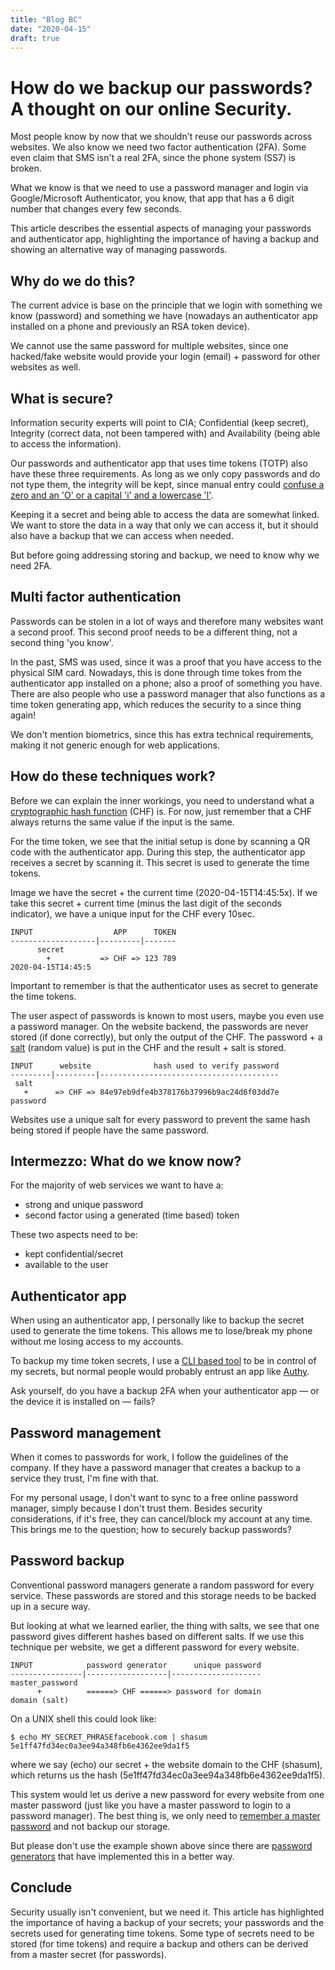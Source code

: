 ```yaml
---
title: "Blog BC"
date: "2020-04-15"
draft: true
---
```



# How do we backup our passwords? A thought on our online Security.


Most people know by now that we shouldn't reuse our passwords
across websites.
We also know we need two factor authentication (2FA).
Some even claim that SMS isn't a real 2FA,
since the phone system (SS7) is broken.

What we know is that we need to use a password manager
and login via Google/Microsoft Authenticator,
you know, that app that has a 6 digit number that changes every few seconds.

This article describes the essential aspects of managing your passwords and authenticator app,
highlighting the importance of having a backup and showing an alternative way of managing passwords.

## Why do we do this?

The current advice is base on the principle that we login with something we know
(password) and something we have
(nowadays an authenticator app installed on a phone and previously an RSA token device).

We cannot use the same password for multiple websites,
since one hacked/fake website would provide your login (email) + password
for other websites as well.

## What is secure?

Information security experts will point to CIA;
Confidential (keep secret),
Integrity (correct data, not been tampered with)
and Availability (being able to access the information).

Our passwords and authenticator app that uses time tokens (TOTP)
also have these three requirements.
As long as we only copy passwords and do not type them,
the integrity will be kept,
since manual entry could
[confuse a zero and an 'O' or a capital 'i' and a lowercase 'l'](https://wikipedia.org/base58).

Keeping it a secret and being able to access the data are somewhat linked.
We want to store the data in a way that only we can access it,
but it should also have a backup that we can access when needed.

But before going addressing storing and backup, we need to know why we need 2FA.

## Multi factor authentication

Passwords can be stolen in a lot of ways and therefore many websites
want a second proof.
This second proof needs to be a different thing,
not a second thing 'you know'.

In the past, SMS was used,
since it was a proof that you have access to the physical SIM card.
Nowadays, this is done through time tokes from the authenticator app
installed on a phone; also a proof of something you have.
There are also people who use a password manager that also functions
as a time token generating app,
which reduces the security to a since thing again!

We don't mention biometrics, since this has extra technical requirements,
making it not generic enough for web applications.

## How do these techniques work?

Before we can explain the inner workings, you need to understand what a
[cryptographic hash function](https://en.wikipedia.org/wiki/Cryptographic_hash_function) (CHF)
is. For now, just remember that a CHF always returns the same value if the input is the same.

For the time token, we see that the initial setup is done by scanning a QR code with the authenticator app.
During this step, the authenticator app receives a secret by scanning it.
This secret is used to generate the time tokens.

Image we have the secret + the current time (2020-04-15T14:45:5x).
If we take this secret + current time (minus the last digit of the seconds indicator),
we have a unique input for the CHF every 10sec.

```
INPUT                  APP      TOKEN
-------------------|---------|-------
      secret
        +           => CHF => 123 789
2020-04-15T14:45:5

```

Important to remember is that the authenticator uses as secret
to generate the time tokens.


The user aspect of passwords is known to most users,
maybe you even use a password manager.
On the website backend, the passwords are never stored (if done correctly),
but only the output of the CHF.
The password + a
[salt](https://youtu.be/8ZtInClXe1Q?t=442)
(random value) is put in the CHF and the result + salt is stored.

```
INPUT      website              hash used to verify password
---------|---------|----------------------------------------
 salt
   +      => CHF => 84e97eb9dfe4b378176b37996b9ac24d6f03dd7e
password
```

Websites use a unique salt for every password
to prevent the same hash being stored if people have the same password.


## Intermezzo: What do we know now?

For the majority of web services we want to have a:
- strong and unique password
- second factor using a generated (time based) token

These two aspects need to be:
- kept confidential/secret
- available to the user


## Authenticator app

When using an authenticator app, I personally like to backup the secret used to generate the time tokens.
This allows me to lose/break my phone without me losing access to my accounts.

To backup my time token secrets,
I use a
[CLI based tool](https://github.com/svlentink/dockerfiles/tree/master/svlentink/totp-backup)
to be in control of my secrets,
but normal people would probably entrust an app like
[Authy](https://authy.com).

Ask yourself, do you have a backup 2FA when your authenticator app
&mdash; or the device it is installed on &mdash; fails?


## Password management

When it comes to passwords for work,
I follow the guidelines of the company.
If they have a password manager that creates a backup
to a service they trust, I'm fine with that.

For my personal usage, I don't want to sync to a free online password manager,
simply because I don't trust them.
Besides security considerations, if it's free,
they can cancel/block my account at any time.
This brings me to the question;
how to securely backup passwords?


## Password backup

Conventional password managers generate a random password for every service.
These passwords are stored and this storage needs to be backed up in a secure way.

But looking at what we learned earlier,
the thing with salts,
we see that one password gives different hashes based on different salts.
If we use this technique per website,
we get a different password for every website.

```
INPUT            password generator      unique password
----------------|------------------|--------------------
master_password
      +          ======> CHF ======> password for domain
domain (salt)
```

On a UNIX shell this could look like:
```shell
$ echo MY_SECRET_PHRASEfacebook.com | shasum
5e1ff47fd34ec0a3ee94a348fb6e4362ee9da1f5
```
where we say (echo) our secret + the website domain to the CHF (shasum),
which returns us the hash (5e1ff47fd34ec0a3ee94a348fb6e4362ee9da1f5).

This system would let us derive a new password for every website
from one master password
(just like you have a master password to login to a password manager).
The best thing is, we only need to
[remember a master password](https://xkcd.com/936/)
and not backup our storage.

But please don't use the example shown above
since there are
[password generators](https://lent.ink/projects/pwd/)
that have implemented this in a better way.

## Conclude

Security usually isn't convenient, but we need it.
This article has highlighted the importance of having a backup
of your secrets;
your passwords and the secrets used for generating time tokens.
Some type of secrets need to be stored (for time tokens) and require a backup
and others can be derived from a master secret (for passwords).



